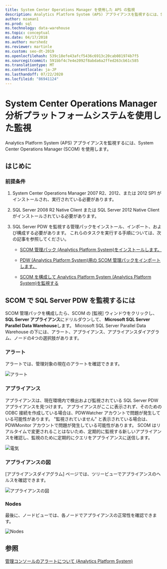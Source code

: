 ```yaml
---
title: System Center Operations Manager を使用した APS の監視
description: Analytics Platform System (APS) アプライアンスを監視するには、System Center Operations Manager (SCOM) を使用します。
author: mzaman1
ms.prod: sql
ms.technology: data-warehouse
ms.topic: conceptual
ms.date: 04/17/2018
ms.author: murshedz
ms.reviewer: martinle
ms.custom: seo-dt-2019
ms.openlocfilehash: 539c18efe43afcf5436c6913c20cab081974b7f5
ms.sourcegitcommit: 591bbf4c7e4e2092f8abda6a2ffed263cb61c585
ms.translationtype: MT
ms.contentlocale: ja-JP
ms.lasthandoff: 07/22/2020
ms.locfileid: "86941124"
---
```

# <a name="monitor-with-system-center-operations-manager---analytics-platform-system"></a>System Center Operations Manager 分析プラットフォームシステムを使用した監視
Analytics Platform System (APS) アプライアンスを監視するには、System Center Operations Manager (SCOM) を使用します。
  
## <a name="before-you-begin"></a>はじめに  
  
### <a name="prerequisites"></a>前提条件  
  
1.  System Center Operations Manager 2007 R2、2012、または 2012 SP1 がインストールされ、実行されている必要があります。  
  
2.  SQL Server 2008 R2 Native Client または SQL Server 2012 Native Client がインストールされている必要があります。  
  
3.  SQL Server PDW を監視する管理パックをインストール、インポート、および構成する必要があります。 これらのタスクを実行する手順については、次の記事を参照してください。  
  
    -   [SCOM 管理パック &#40;Analytics Platform System&#41;をインストールします。](install-the-scom-management-packs.md)  
  
    -   [PDW &#40;Analytics Platform System&#41;用の SCOM 管理パックをインポートします。](import-the-scom-management-pack-for-pdw.md) 
    
    -   [SCOM を構成して Analytics Platform System &#40;Analytics Platform System&#41;を監視する](configure-scom-to-monitor-analytics-platform-system.md)
  
<!-- MISSING LINKS    -   [Import the SCOM Management Pack for HDInsight &#40;Analytics Platform System&#41;](import-the-scom-management-pack-for-hdinsight.md)  -->  
   
  
## <a name="to-monitor-sql-server-pdw-with-scom"></a>SCOM で SQL Server PDW を監視するには  
SCOM 管理パックを構成したら、SCOM の [監視] ウィンドウをクリックし、 **SQL Server アプライアンス**にドリルダウンして、 **Microsoft SQL Server Parallel Data Warehouse**します。 Microsoft SQL Server Parallel Data Warehouse の下には、アラート、アプライアンス、アプライアンスダイアグラム、ノードの4つの選択肢があります。  
  
### <a name="alerts"></a>アラート  
アラートでは、管理対象の現在のアラートを確認できます。  
  
![アラート](./media/monitor-the-appliance-by-using-system-center-operations-manager/SCOM_SCOM.png "SCOM_SCOM")  
  
### <a name="appliances"></a>アプライアンス  
アプライアンスは、現在環境内で検出および監視されている SQL Server PDW アプライアンスを見つけます。 アプライアンスがここに表示されず、そのための ODBC 接続を作成している場合は、PDWWatcher アカウントで問題が発生している可能性があります。 "監視されていません" と表示されている場合は、PDWMonitor アカウントで問題が発生している可能性があります。 SCOM はリアルタイムで変更されることはないため、定期的に監視する新しいアプライアンスを確認し、監視のために定期的にクエリをアプライアンスに送信します。  
  
![電気](./media/monitor-the-appliance-by-using-system-center-operations-manager/SCOM_SCOM2.png "SCOM_SCOM2")  
  
### <a name="appliances-diagram"></a>アプライアンスの図  
[アプライアンスダイアグラム] ページでは、ツリービューでアプライアンスのヘルスを確認できます。  
  
![アプライアンスの図](./media/monitor-the-appliance-by-using-system-center-operations-manager/SCOM_SCOM3.png "SCOM_SCOM3")  
  
### <a name="nodes"></a>Nodes  
最後に、ノードビューでは、各ノードでアプライアンスの正常性を確認できます。  
  
![Nodes](./media/monitor-the-appliance-by-using-system-center-operations-manager/SCOM_SCOM4.png "SCOM_SCOM4")  
  
## <a name="see-also"></a>参照  
<!-- MISSING LINKS [Common Metadata Query Examples &#40;SQL Server PDW&#41;](../sqlpdw/common-metadata-query-examples-sql-server-pdw.md)  -->  
[管理コンソールのアラートについて &#40;Analytics Platform System&#41;](understanding-admin-console-alerts.md)  
  
